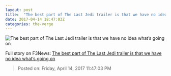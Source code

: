 ```yaml
---
layout: post
title:  "The best part of The Last Jedi trailer is that we have no idea what’s going on"
date: 2017-04-14 18:47:03Z
categories: the-verge
---
```


![The best part of The Last Jedi trailer is that we have no idea what’s going on](https://cdn0.vox-cdn.com/thumbor/CI0b9h7oQQykt2Zdzeuv5NFOVgw=/260x0:1780x855/1600x900/cdn0.vox-cdn.com/uploads/chorus_image/image/54263863/EP8-FF-000038-2040.0.0.jpg)




Full story on F3News: [The best part of The Last Jedi trailer is that we have no idea what’s going on](http://www.f3nws.com/n/kBqgEG)

> Posted on: Friday, April 14, 2017 11:47:03 PM
